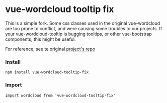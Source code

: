 # vue-wordcloud tooltip fix

This is a simple fork. Some css classes used in the original vue-wordcloud are too prone to conflict,
and were causing some troubles to our projects. 
If your vue-wordcloud-tooltip is bugging tooltips, or other vue-bootstrap components, this might be useful.

For reference, see te original [project's repo](https://github.com/feifang/vue-wordcloud) 


### Install
```
npm install vue-wordcloud-tooltip-fix

```

### Import
```
import wordcloud from 'vue-wordcloud-tooltip-fix'
```
